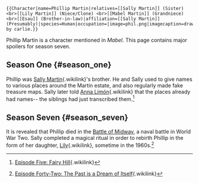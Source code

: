 ```{=mediawiki}
{{Character|name=Phillip Martin|relatives=[[Sally Martin]] (Sister) <br>[[Lily Martin]] (Niece/Clone) <br>[[Mabel Martin]] (Grandniece) <br>[[Esau]] (Brother-in-law)|affiliation=[[Sally Martin]] (Presumably)|species=Human|occupation=|image=phil.png|imagecaption=drawn by carlie.}}
```
Phillip Martin is a character mentioned in *Mabel*. This page contains
major spoilers for season seven.

## Season One {#season_one}

Phillip was [Sally Martin](Sally_Martin "Sally Martin"){.wikilink}\'s
brother. He and Sally used to give names to various places around the
Martin estate, and also regularly made fake treasure maps. Sally later
told [Anna Limón](Anna_Limón "Anna Limón"){.wikilink} that the places
already had names\-- the siblings had just transcribed them.[^1]

## Season Seven {#season_seven}

It is revealed that Phillip died in the [Battle of
Midway](https://en.wikipedia.org/wiki/Battle_of_Midway), a naval battle
in World War Two. Sally completed a magical ritual in order to rebirth
Phillip in the form of her daughter,
[Lily](Lily_Martin "Lily"){.wikilink}, sometime in the 1960s.[^2]

<references />

[^1]: [Episode Five: Fairy
    Hill](Episode_Five:_Fairy_Hill "Episode Five: Fairy Hill"){.wikilink}

[^2]: [Episode Forty-Two: The Past is a Dream of
    Itself](Episode_Forty-Two:_The_Past_is_a_Dream_of_Itself "Episode Forty-Two: The Past is a Dream of Itself"){.wikilink}
